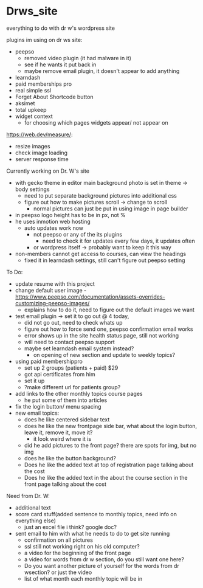 # Drws_site
everything to do with dr w's wordpress site

plugins im using on dr ws site:

- peepso
	- removed video plugin (it had malware in it) 
	- see if he wants it put back in
	- maybe remove email plugin, it doesn't appear to add anything
- learndash 
- paid memberships pro
- real simple ssl
- Forget About Shortcode button 
- aksimet
- total upkeep
- widget context 
	- for choosing which pages widgets appear/ not appear on

https://web.dev/measure/:
- resize images
- check image loading
- server response time

Currently working on Dr. W's site

- with gecko theme in editor main background photo is set in theme -> body settings
	- need to put separate background pictures into additional css
	- figure out how to make pictures scroll -> change to scroll
		- normal pictures can just be put in using image in page builder
- in peepso logo height has to be in px, not %
- he uses inmotion web hosting
	- auto updates work now
		- not peepso or any of the its plugins
			- need to check it for updates every few days, it updates often
		- or wordpress itself -> probably want to keep it this way 
- non-members cannot get access to courses, can view the headings 
 	- fixed it in learndash settings, still can't figure out peepso setting

To Do:

- update resume with this project
- change default user image
	-https://www.peepso.com/documentation/assets-overrides-customizing-peepso-images/ 
	- explains how to do it, need to figure out the default images we want
- test email plugin -> set it to go out @ 4 today, 
	- did not go out, need to check whats up
	- figure out how to force send one, peepso confirmation email works
	- error shows up in the site health status page, still not working
	- will need to contact peepso support
	- maybe set learndash email system instead?
		- on opening of new section and update to weekly topics?
- using paid membershippro 
	- set up 2 groups (patients + paid) $29
	- got api certificates from him
	- set it up
	- ?make different url for patients group?
- add links to the other monthly topics course pages
	- he put some of them into articles
- fix the login button/ menu  spacing
-  new email topics:
	- does he like centered sidebar text
	- does he like the new frontpage side bar, what about the login button, leave it, remove it, move it?
		- it look weird where it is
	- did he add pictures to the front page? there are spots for img, but no img
	- does he like the button background?
	- Does he like the added text at top of registration page talking about the cost
	- Does he like the added text in the about the course section in the front page talking about the cost

Need from Dr. W:

- additional text	
- score card stuff(added sentence to monthly topics, need info on everything else)
	- just an excel file i think? google doc?
- sent email to him with what he needs to do to get site running
	- confirmation on all pictures
	- ssl still not working right on his old computer?
	- a video for the beginning of the front page
	- a video for words from dr w section, do you still want one here?
	- Do you want another picture of yourself for the  words from dr wsection? or just the video
	- list of what month each monthly topic will be in
